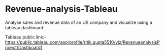 # Revenue-analysis-Tableau
Analyse sales and revenue data of an US company and visualize using a tableau dashboard

Tableau public link:- https://public.tableau.com/app/profile/ritik.gupta5510/viz/RevenueanalysisProject/Dashboard1
